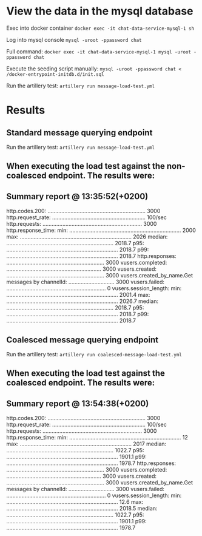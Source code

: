 
# View the data in the mysql database

Exec into docker container `docker exec -it chat-data-service-mysql-1 sh`

Log into mysql console `mysql -uroot -ppassword chat`

Full command: `docker exec -it chat-data-service-mysql-1 mysql -uroot -ppassword chat`

Execute the seeding script manually: `mysql -uroot -ppassword chat < /docker-entrypoint-initdb.d/init.sql`

Run the artillery test:
`artillery run message-load-test.yml`

# Results
## Standard message querying endpoint
Run the artillery test:
`artillery run message-load-test.yml`

When executing the load test against the non-coalesced endpoint. The results were:
--------------------------------
Summary report @ 13:35:52(+0200)
--------------------------------

http.codes.200: ................................................................ 3000
http.request_rate: ............................................................. 100/sec
http.requests: ................................................................. 3000
http.response_time:
  min: ......................................................................... 2000
  max: ......................................................................... 2026
  median: ...................................................................... 2018.7
  p95: ......................................................................... 2018.7
  p99: ......................................................................... 2018.7
http.responses: ................................................................ 3000
vusers.completed: .............................................................. 3000
vusers.created: ................................................................ 3000
vusers.created_by_name.Get messages by channelId: .............................. 3000
vusers.failed: ................................................................. 0
vusers.session_length:
  min: ......................................................................... 2001.4
  max: ......................................................................... 2026.7
  median: ...................................................................... 2018.7
  p95: ......................................................................... 2018.7
  p99: ......................................................................... 2018.7

## Coalesced message querying endpoint
Run the artillery test:
`artillery run coalesced-message-load-test.yml`

When executing the load test against the coalesced endpoint. The results were:
--------------------------------
Summary report @ 13:54:38(+0200)
--------------------------------

http.codes.200: ................................................................ 3000
http.request_rate: ............................................................. 100/sec
http.requests: ................................................................. 3000
http.response_time:
  min: ......................................................................... 12
  max: ......................................................................... 2017
  median: ...................................................................... 1022.7
  p95: ......................................................................... 1901.1
  p99: ......................................................................... 1978.7
http.responses: ................................................................ 3000
vusers.completed: .............................................................. 3000
vusers.created: ................................................................ 3000
vusers.created_by_name.Get messages by channelId: .............................. 3000
vusers.failed: ................................................................. 0
vusers.session_length:
  min: ......................................................................... 12.6
  max: ......................................................................... 2018.5
  median: ...................................................................... 1022.7
  p95: ......................................................................... 1901.1
  p99: ......................................................................... 1978.7